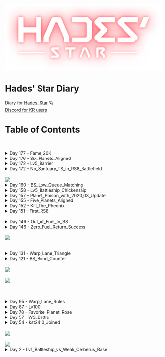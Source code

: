 <div align='center'>
  <img src='./assets/logo.png' alt='logo'>
</div>

# Hades' Star Diary
Diary for [Hades' Star](https://store.steampowered.com/app/755800) :ringed_planet:  
[Discord for KR users](http://discord.gg/TR5CJ2p)

# Table of Contents
 <br/></details>
<details><br/><summary>Day 177 - Fame_20K</summary><br/>명성 20000 달성!!  <br/><br/><image src='./assets/20201222_Fame_20K.png' align='center'> <br/></details>
<details><br/><summary>Day 176 - Six_Planets_Aligned</summary><br/>부계의 행성 6개가 1열로 늘어섬...  <br/>별들이 제자리를 찾았으니 이제 위대한 옛 존재들이 깨어난다...  <br/><br/><image src='./assets/20201221_Six_Planets_Aligned.png' align='center'> <br/></details>
<details><br/><summary>Day 172 - Lv5_Barrier</summary><br/>장벽 5렙 업그레이드!  <br/>이제 나도 넓다!  <br/><br/><image src='./assets/20201217_Lv5_Barrier.png' align='center'> <br/></details>
<details><br/><summary>Day 172 - No_Santuary_TS_in_RS8_Battlefield</summary><br/>콜로와 봄버의 맹공 사이에서 노안식 수송선으로 유물을 빼먹는 이 스릴...  <br/>가히 불닭볶음면 같은 중독성이 있다...  <br/><br/>[youtube video](https://youtu.be/KW7218PDH0E)<br/><br/><image src='./assets/20201217_No_Santuary_TS_in_RS8_Battlefield.png' align='center'> <br/></details>
<br/><image src='./assets/20201206_No_Warp_Lane_Cross_Section_Shipment_Drone.png' align='center'> <br/></details>
<details><br/><summary>Day 160 - BS_Low_Queue_Matching</summary><br/>청성에서 적색스캐너레벨 평가 빠진 이후 5렙 전함인데도 3~4렙 전함 상대 로우큐만 잡히는 중  <br/>벌써 10판 가까이...  <br/><br/>구성원 모듈렙이 다들 낮은 관계로 외톨이도 저렙, 중앙셀 켈베도 저렙.  <br/>청성 난이도 너무 높다면 일부러 저렙 모듈 껴놔서 난이도 다운하는 것도 좋은 방법일 것 같음  <br/><br/>레이저 9렙 오메가실드 8렙 쓰고 5~6렙 전함에 중앙셀 스톰 만나는 것보단  <br/>그냥 썩혀둔 화포 6렙 패시브실드 5렙 쓰고 로우큐 매칭하는게 정신건강에 더 나을 수도...  <br/><br/><image src='./assets/20201205_BS_Low_Queue_Matching.png' align='center'> <br/></details>
<details><br/><summary>Day 158 - Lv5_Battleship_Chickenship</summary><br/>치킨함 완성! :laughing:  <br/>드디어 다시 재활용 모듈을 설치!!  <br/><br/><image src='./assets/20201203_Lv5_Battleship_Chickenship.jpg' align='center'> <br/></details>
<details><br/><summary>Day 157 - Planet_Poison_with_2020_03_Update</summary><br/>2020.03 update 되면서 행성 모습들이 변경...  <br/>특히 바다행성들은 묻지도 따지지도 않고 무조건 초록색 불빛이 나도록 변경되었다...  <br/><br/>덕분에 나의 Rose 행성은 Poison 행성으로 개명 =_=  <br/>망...  <br/><br/><image src='./assets/20201202_Planet_Poison_with_2020_03_Update.png' align='center'> <br/></details>
<details><br/><summary>Day 155 - Five_Planets_Aligned</summary><br/>부캐 키워보니 왜 행성뽑기운빨겜이란 말이 나왔는지 깨달음  <br/>행성 5개 직선배치 실화냐...  <br/>수송효율 똥망 :poop:  <br/><br/><image src='./assets/20201130_Five_Planets_Aligned.png' align='center'> <br/></details>
<details><br/><summary>Day 152 - Kill_The_Pheonix</summary><br/>emp + teleport 선타 먹인 445 포포대 조합으로 8광 섹터 밀기 성공!  <br/>문제는 4렙 전함 텔 자리 없어 재활용 뺌 =_=  <br/>재활용 없이는 1섹터가 한계...  <br/><br/>5렙 전함 업글 눌러놨으니  <br/>1주일 후엔 다시 재활용 끼는 걸로 ㅠㅠㅠ  <br/><br/><image src='./assets/20201127_Kill_The_Pheonix.png' align='center'> <br/></details>
<details><br/><summary>Day 151 - First_RS8</summary><br/>8적 첫 진입  <br/>445 포포대 조합으로 피닉스 잡기 실패 ㅠ...  <br/><br/><image src='./assets/20201126_First_RS8.jpg' align='center'> <br/></details>
 <br/></details>
<details><br/><summary>Day 146 - Out_of_Fuel_in_BS</summary><br/>청색성단 끈으로 마무리 지으려고하는데...  <br/>상점으로 이동하라곸ㅋㅋㅋ?  <br/>수소 부족 청성으로 메꿀 땐 주의 :tired_face:  <br/><br/><image src='./assets/20201121_Out_of_Fuel_in_BS.png' align='center'> <br/></details>
<details><br/><summary>Day 146 - Zero_Fuel_Return_Success</summary><br/>수소 0 상태로 적색성단 점프게이트 귀환  <br/>소문으로만 괜찮다고 듣고 해보긴 처음이라 두근두근...  <br/><br/><image src='./assets/20201121_Zero_Fuel_Return_Success.jpg' align='center'> <br/></details>
<br/><image src='./assets/20201120_Rush_to_Planet_Terra.png' align='center'> <br/></details>
 <br/></details>
 <br/></details>
<details><br/><summary>Day 131 - Warp_Lane_Triangle</summary><br/>150만 워프레인을 끝으로 항성외곽순환로 완공  <br/>1일 이용료 6660 수소  <br/><br/><image src='./assets/20201106_Warp_Lane_Triangle.png' align='center'> <br/></details>
<details><br/><summary>Day 121 - BS_Bond_Counter</summary><br/>청색성단 6전함, 5전함, 외톨이 2대 매칭...  <br/>마지막 상대 5끈이라 반쯤 포기하고 있었는데 맞끈 카운터로 어찌어찌 기적적 승리...  <br/><br/>[youtube_video](https://youtu.be/TJeWz9vuZx8)<br/><br/><image src='./assets/20201027_BS_Bond_Counter.png' align='center'> <br/></details>
<br/><image src='./assets/20201023_Discover_Planet_Orange.png' align='center'> <br/></details>
<br/><image src='./assets/20201015_Discover_Planet_Ocean.png' align='center'> <br/></details>
 <br/></details>
 <br/></details>
 <br/></details>
<details><br/><summary>Day 95 - Warp_Lane_Rules</summary><br/>워프레인허브 본격 증설 시작...  <br/><br/><image src='./assets/20201001_Warp_Lane_Rules.jpg' align='center'> <br/></details>
<details><br/><summary>Day 87 - Lv100</summary><br/>레벨 100 달성!<br/><br/><image src='./assets/20200923_Lv100.jpg' align='center'> <br/></details>
<details><br/><summary>Day 78 - Favorite_Planet_Rose</summary><br/>내가 제일 좋아하는 행성... 색이 아주 마음에 든다  <br/><br/><image src='./assets/20200914_Favorite_Planet_Rose.png' align='center'> <br/></details>
<details><br/><summary>Day 57 - WS_Battle</summary><br/>처음 들어간 코퍼레이션인 토끼풀에서 백색성단 뛸 당시...  <br/><br/><image src='./assets/20200824_WS_Battle.jpg' align='center'> <br/></details>
<details><br/><summary>Day 54 - kst2410_Joined</summary><br/>친구를 꼬셔서 게임 시작... 수소 약탈을 자주하러 감 =_=ㅋ  <br/><br/><image src='./assets/20200821_kst2410_Joined.jpg' align='center'> <br/></details>
<br/><image src='./assets/20200808_First_Warp_Lane_Hub.png' align='center'> <br/></details>
<br/><image src='./assets/20200728_Discover_Planet_Alien.png' align='center'> <br/></details>
<details><br/><summary>Day 2 - Lv1_Battleship_vs_Weak_Cerberus_Base</summary><br/>꼬물이 1렙 전함으로 잘도 터트렸네... 실드도 알파실드 1렙이었는데 =_=a  <br/><br/><image src='./assets/20200630_Lv1_Battleship_vs_Weak_Cerberus_Base.jpg' align='center'> <br/></details>
 <br/></details>

